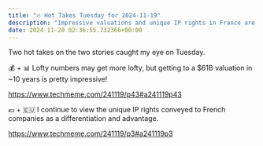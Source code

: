 ```yaml
---
title: "🔥 Hot Takes Tuesday for 2024-11-19"
description: "Impressive valuations and unique IP rights in France are the highlights of today's edition!"
date: 2024-11-20 02:36:55.732366+00:00
---
```


<!-- buttondown-editor-mode: fancy --><p>Two hot takes on the two stories caught my eye on Tuesday.</p><p>💰 + 📊 Lofty numbers may get more lofty, but getting to a $61B valuation in ~10 years is pretty impressive!</p><p><a target="_blank" rel="noopener noreferrer nofollow" href="https://www.techmeme.com/241119/p43#a241119p43">https://www.techmeme.com/241119/p43#a241119p43</a></p><p>💶 + 🇪🇺 I continue to view the unique IP rights conveyed to French companies as a differentiation and advantage.</p><p><a target="_blank" rel="noopener noreferrer nofollow" href="https://www.techmeme.com/241119/p3#a241119p3">https://www.techmeme.com/241119/p3#a241119p3</a></p>